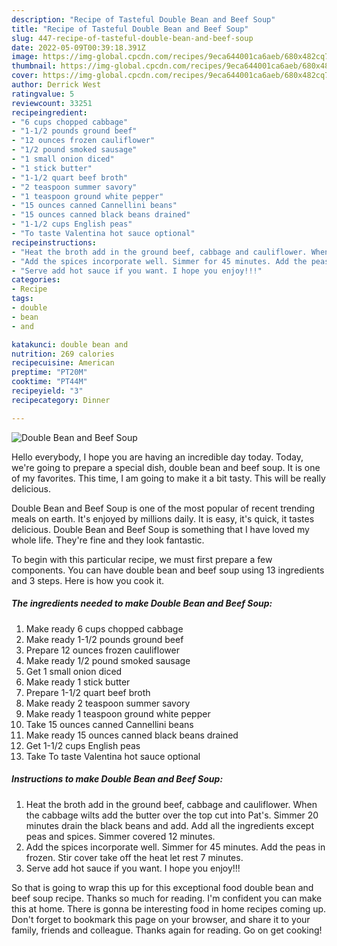 ```yaml
---
description: "Recipe of Tasteful Double Bean and Beef Soup"
title: "Recipe of Tasteful Double Bean and Beef Soup"
slug: 447-recipe-of-tasteful-double-bean-and-beef-soup
date: 2022-05-09T00:39:18.391Z
image: https://img-global.cpcdn.com/recipes/9eca644001ca6aeb/680x482cq70/double-bean-and-beef-soup-recipe-main-photo.jpg
thumbnail: https://img-global.cpcdn.com/recipes/9eca644001ca6aeb/680x482cq70/double-bean-and-beef-soup-recipe-main-photo.jpg
cover: https://img-global.cpcdn.com/recipes/9eca644001ca6aeb/680x482cq70/double-bean-and-beef-soup-recipe-main-photo.jpg
author: Derrick West
ratingvalue: 5
reviewcount: 33251
recipeingredient:
- "6 cups chopped cabbage"
- "1-1/2 pounds ground beef"
- "12 ounces frozen cauliflower"
- "1/2 pound smoked sausage"
- "1 small onion diced"
- "1 stick butter"
- "1-1/2 quart beef broth"
- "2 teaspoon summer savory"
- "1 teaspoon ground white pepper"
- "15 ounces canned Cannellini beans"
- "15 ounces canned black beans drained"
- "1-1/2 cups English peas"
- "To taste Valentina hot sauce optional"
recipeinstructions:
- "Heat the broth add in the ground beef, cabbage and cauliflower. When the cabbage wilts add the butter over the top cut into Pat&#39;s. Simmer 20 minutes drain the black beans and add. Add all the ingredients except peas and spices. Simmer covered 12 minutes."
- "Add the spices incorporate well. Simmer for 45 minutes. Add the peas in frozen. Stir cover take off the heat let rest 7 minutes."
- "Serve add hot sauce if you want. I hope you enjoy!!!"
categories:
- Recipe
tags:
- double
- bean
- and

katakunci: double bean and 
nutrition: 269 calories
recipecuisine: American
preptime: "PT20M"
cooktime: "PT44M"
recipeyield: "3"
recipecategory: Dinner

---
```



![Double Bean and Beef Soup](https://img-global.cpcdn.com/recipes/9eca644001ca6aeb/680x482cq70/double-bean-and-beef-soup-recipe-main-photo.jpg)

Hello everybody, I hope you are having an incredible day today. Today, we're going to prepare a special dish, double bean and beef soup. It is one of my favorites. This time, I am going to make it a bit tasty. This will be really delicious.



Double Bean and Beef Soup is one of the most popular of recent trending meals on earth. It's enjoyed by millions daily. It is easy, it's quick, it tastes delicious. Double Bean and Beef Soup is something that I have loved my whole life. They're fine and they look fantastic.


To begin with this particular recipe, we must first prepare a few components. You can have double bean and beef soup using 13 ingredients and 3 steps. Here is how you cook it.

<!--inarticleads1-->

##### The ingredients needed to make Double Bean and Beef Soup:

1. Make ready 6 cups chopped cabbage
1. Make ready 1-1/2 pounds ground beef
1. Prepare 12 ounces frozen cauliflower
1. Make ready 1/2 pound smoked sausage
1. Get 1 small onion diced
1. Make ready 1 stick butter
1. Prepare 1-1/2 quart beef broth
1. Make ready 2 teaspoon summer savory
1. Make ready 1 teaspoon ground white pepper
1. Take 15 ounces canned Cannellini beans
1. Make ready 15 ounces canned black beans drained
1. Get 1-1/2 cups English peas
1. Take To taste Valentina hot sauce optional




<!--inarticleads2-->

##### Instructions to make Double Bean and Beef Soup:

1. Heat the broth add in the ground beef, cabbage and cauliflower. When the cabbage wilts add the butter over the top cut into Pat&#39;s. Simmer 20 minutes drain the black beans and add. Add all the ingredients except peas and spices. Simmer covered 12 minutes.
1. Add the spices incorporate well. Simmer for 45 minutes. Add the peas in frozen. Stir cover take off the heat let rest 7 minutes.
1. Serve add hot sauce if you want. I hope you enjoy!!!




So that is going to wrap this up for this exceptional food double bean and beef soup recipe. Thanks so much for reading. I'm confident you can make this at home. There is gonna be interesting food in home recipes coming up. Don't forget to bookmark this page on your browser, and share it to your family, friends and colleague. Thanks again for reading. Go on get cooking!
